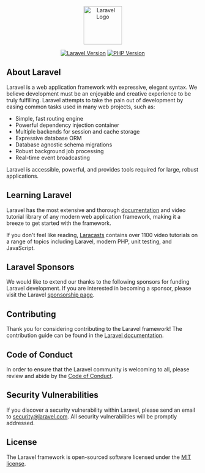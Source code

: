 <p align="center"><a href="https://laravel.com" target="_blank"><img src="https://laravel.com/img/logomark.min.svg" width="100" alt="Laravel Logo"></a></p>

<p align="center">
<a href="https://laravel.com" target="_blank"><img src="https://img.shields.io/badge/Laravel-10-red.svg" alt="Laravel Version"></a>
<a href="https://php.net" target="_blank"><img src="https://img.shields.io/badge/PHP-^8.1-blue.svg" alt="PHP Version"></a>
</p>

## About Laravel

Laravel is a web application framework with expressive, elegant syntax. We believe development must be an enjoyable and creative experience to be truly fulfilling. Laravel attempts to take the pain out of development by easing common tasks used in many web projects, such as:

- Simple, fast routing engine
- Powerful dependency injection container
- Multiple backends for session and cache storage
- Expressive database ORM
- Database agnostic schema migrations
- Robust background job processing
- Real-time event broadcasting

Laravel is accessible, powerful, and provides tools required for large, robust applications.

## Learning Laravel

Laravel has the most extensive and thorough [documentation](https://laravel.com/docs) and video tutorial library of any modern web application framework, making it a breeze to get started with the framework.

If you don't feel like reading, [Laracasts](https://laracasts.com) contains over 1100 video tutorials on a range of topics including Laravel, modern PHP, unit testing, and JavaScript.

## Laravel Sponsors

We would like to extend our thanks to the following sponsors for funding Laravel development. If you are interested in becoming a sponsor, please visit the Laravel [sponsorship page](https://laravel.com/sponsors).

## Contributing

Thank you for considering contributing to the Laravel framework! The contribution guide can be found in the [Laravel documentation](https://laravel.com/docs/contributions).

## Code of Conduct

In order to ensure that the Laravel community is welcoming to all, please review and abide by the [Code of Conduct](https://laravel.com/docs/contributions#code-of-conduct).

## Security Vulnerabilities

If you discover a security vulnerability within Laravel, please send an email to security@laravel.com. All security vulnerabilities will be promptly addressed.

## License

The Laravel framework is open-sourced software licensed under the [MIT license](https://opensource.org/licenses/MIT).
